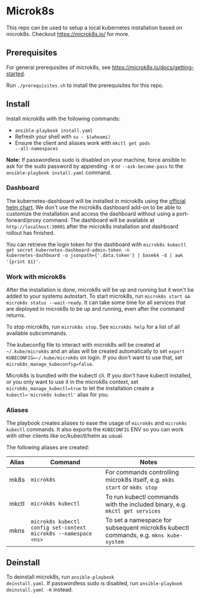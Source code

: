 # Microk8s
This repo can be used to setup a local kubernetes installation based on microk8s.
Checkout https://microk8s.io/ for more.

## Prerequisites
For general prerequisites of microk8s, see https://microk8s.io/docs/getting-started.

Run <code>./prerequisites.sh</code> to install the prerequisites for this repo.

## Install
Install microk8s with the following commands:
  * <code>ansible-playbook install.yaml</code>
  * Refresh your shell with <code>su - $(whoami)</code>
  * Ensure the client and aliases work with <code>mkctl get pods --all-namespaces</code>

**Note:** If passwordless sudo is disabled on your machine, force ansible to ask for the sudo password by appending <code>-K</code> or <code>--ask-become-pass</code> to the <code>ansible-playbook install.yaml</code> command.

### Dashboard
The kubernetes-dashboard will be installed in microk8s using the [official helm chart](https://artifacthub.io/packages/helm/k8s-dashboard/kubernetes-dashboard).
We don't use the microk8s dashboard add-on to be able to customize the installation and access the dashboard without using a port-forward/proxy command. The dashboard will be available at <code>http://localhost:30001</code> after the microk8s installation and dashboard rollout has finished.

You can retrieve the login token for the dashboard with <code>microk8s kubectl get secret kubernetes-dashboard-admin-token -n kubernetes-dashboard -o jsonpath={'.data.token'} | base64 -d | awk '{print $1}'</code>.

### Work with microk8s
After the installation is done, microk8s will be up and running but it won't be added to your systems autostart. To start microk8s, run `microk8s start && microk8s status --wait-ready`. It can take some time for all services that are deployed in microk8s to be up and running, even after the command returns.

To stop microk8s, run `microk8s stop`. See `microk8s help` for a list of all available subcommands.

The kubeconfig file to interact with microk8s will be created at <code>~/.kube/microk8s</code> and an alias will be created automatically to set <code>export KUBECONFIG=~/.kube/microk8s</code> on login. If you don't want to use that, set <code>microk8s_manage_kubeconfig=false</code>.

Microk8s is bundled with the kubectl cli. If you don't have kubectl installed, or you only want to use it in the microk8s context, set <code>microk8s_manage_kubectl=true</code> to let the installation create a <code>kubectl='microk8s kubectl'</code> alias for you.

### Aliases
The playbook creates aliases to ease the usage of `microk8s` and `microk8s kubectl` commands.
It also exports the `KUBECONFIG` ENV so you can work with other clients like oc/kubectl/helm as usual.

The following aliases are created:

| Alias | Command                                                         | Notes                                                                                |
| ----- | --------------------------------------------------------------- | ------------------------------------------------------------------------------------ |
| mk8s  | `microk8s`                                                      | For commands controlling microk8s itself, e.g. `mk8s start` or `mk8s stop`           |
| mkctl | `microk8s kubectl`                                              | To run kubectl commands with the included binary, e.g. `mkctl get services`          |
| mkns  | `microk8s kubectl config set-context microk8s --namespace <ns>` | To set a namespace for subsequent microk8s kubectl commands, e.g. `mkns kube-system` |

## Deinstall
To deinstall microk8s, run <code>ansible-playbook deinstall.yaml</code>.
If passwordless sudo is disabled, run <code>ansible-playbook deinstall.yaml -K</code> instead.
